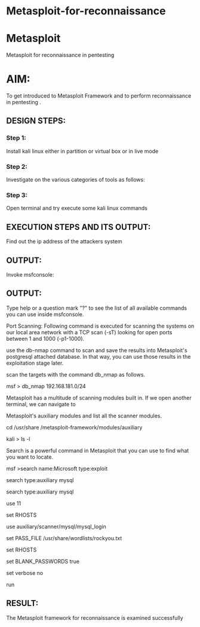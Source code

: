 # Metasploit-for-reconnaissance
# Metasploit
Metasploit for reconnaissance in pentesting

# AIM:

To get introduced to Metasploit Framework and to  perform reconnaissance  in pentesting .

## DESIGN STEPS:

### Step 1:

Install kali linux either in partition or virtual box or in live mode

### Step 2:

Investigate on the various categories of tools as follows:

### Step 3:

Open terminal and try execute some kali linux commands

## EXECUTION STEPS AND ITS OUTPUT:

Find out the ip address of the attackers system
## OUTPUT:


Invoke msfconsole:
## OUTPUT:

Type help or a question mark "?" to see the list of all available commands you can use inside msfconsole.



Port Scanning:
Following command is executed for scanning the systems on our local area network with a TCP scan (-sT) looking for open ports between 1 and 1000 (-p1-1000).


use the db-nmap command to scan and save the results into Metasploit's postgresql attached database. In that way, you can use those results in the exploitation stage later.

scan the targets with the command db_nmap as follows.

msf > db_nmap 192.168.181.0/24


Metasploit has a multitude of scanning modules built in. If we open another terminal, we can navigate to 

Metasploit's auxiliary modules and list all the scanner modules.

cd /usr/share /metasploit-framework/modules/auxiliary

kali > ls -l


Search is a powerful command in Metasploit that you can use to find what you want to locate. 

msf >search name:Microsoft type:exploit


search type:auxiliary mysql


search type:auxiliary mysql


use 11


set RHOSTS <IP>


use auxiliary/scanner/mysql/mysql_login


set PASS_FILE /usr/share/wordlists/rockyou.txt

set RHOSTS <metasploitable-ip-address>

set BLANK_PASSWORDS true

set verbose no

run

## RESULT:
The Metasploit framework for reconnaissance is  examined successfully



